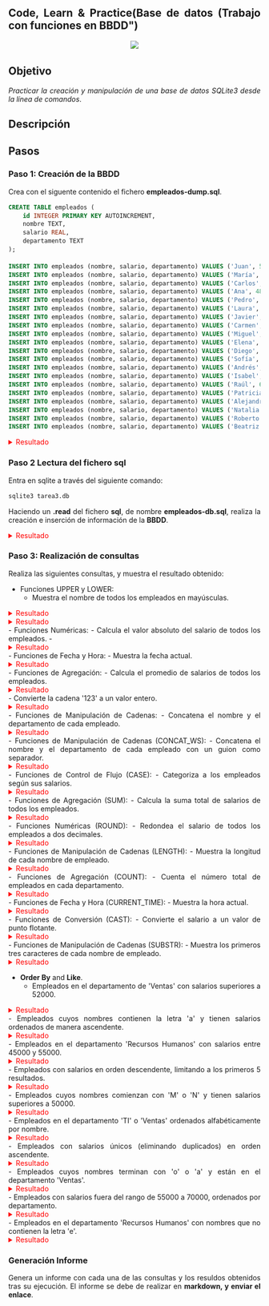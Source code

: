 <div align="justify">

## Code, Learn & Practice(Base de datos (Trabajo con funciones en BBDD")

<div align="center">
<img src="https://i0.wp.com/hunna.org/wp-content/uploads/2014/06/huellas.jpg?resize=324%2C215" width="500px"/>
</div>

## Objetivo

_Practicar la creación y manipulación de una base de datos SQLite3 desde la línea de comandos_.

## Descripción

## Pasos

### Paso 1: Creación de la BBDD

Crea con el siguente contenido el fichero __empleados-dump.sql__.

```sql
CREATE TABLE empleados (
    id INTEGER PRIMARY KEY AUTOINCREMENT,
    nombre TEXT,
    salario REAL,
    departamento TEXT
);

INSERT INTO empleados (nombre, salario, departamento) VALUES ('Juan', 50000, 'Ventas');
INSERT INTO empleados (nombre, salario, departamento) VALUES ('María', 60000, 'TI');
INSERT INTO empleados (nombre, salario, departamento) VALUES ('Carlos', 55000, 'Ventas');
INSERT INTO empleados (nombre, salario, departamento) VALUES ('Ana', 48000, 'Recursos Humanos');
INSERT INTO empleados (nombre, salario, departamento) VALUES ('Pedro', 70000, 'TI');
INSERT INTO empleados (nombre, salario, departamento) VALUES ('Laura', 52000, 'Ventas');
INSERT INTO empleados (nombre, salario, departamento) VALUES ('Javier', 48000, 'Recursos Humanos');
INSERT INTO empleados (nombre, salario, departamento) VALUES ('Carmen', 65000, 'TI');
INSERT INTO empleados (nombre, salario, departamento) VALUES ('Miguel', 51000, 'Ventas');
INSERT INTO empleados (nombre, salario, departamento) VALUES ('Elena', 55000, 'Recursos Humanos');
INSERT INTO empleados (nombre, salario, departamento) VALUES ('Diego', 72000, 'TI');
INSERT INTO empleados (nombre, salario, departamento) VALUES ('Sofía', 49000, 'Ventas');
INSERT INTO empleados (nombre, salario, departamento) VALUES ('Andrés', 60000, 'Recursos Humanos');
INSERT INTO empleados (nombre, salario, departamento) VALUES ('Isabel', 53000, 'TI');
INSERT INTO empleados (nombre, salario, departamento) VALUES ('Raúl', 68000, 'Ventas');
INSERT INTO empleados (nombre, salario, departamento) VALUES ('Patricia', 47000, 'Recursos Humanos');
INSERT INTO empleados (nombre, salario, departamento) VALUES ('Alejandro', 71000, 'TI');
INSERT INTO empleados (nombre, salario, departamento) VALUES ('Natalia', 54000, 'Ventas');
INSERT INTO empleados (nombre, salario, departamento) VALUES ('Roberto', 49000, 'Recursos Humanos');
INSERT INTO empleados (nombre, salario, departamento) VALUES ('Beatriz', 63000, 'TI');
```
<details>
<summary style="color: red"> Resultado </summary>
<div align="center">
    <img src="https://raw.githubusercontent.com/johnfredyrg1226/base_datos2/main/tarea/Tema3_Realizacion_consultas_SQLite3/imagenes/Captura%20desde%202025-03-16%2022-15-18.png" width="500px"/>
</div>

</details>


  
### Paso 2 Lectura del fichero sql

Entra en sqlite a través del siguiente comando:

```sql
sqlite3 tarea3.db 
```

Haciendo un __.read__ del fichero __sql__, de nombre __empleados-db.sql__, realiza la creación e inserción de información de la __BBDD__.
<details>
<summary style="color: red"> Resultado </summary>
<div align="center">
    <img src="https://raw.githubusercontent.com/johnfredyrg1226/base_datos2/main/tarea/Tema3_Realizacion_consultas_SQLite3/imagenes/Captura%20desde%202025-03-16%2022-12-30.png
    " width="500px"/>
</div>

```sql
jramg23@jramg23-GL62-7QF:~$ ls
base-de-datos.db  empleado-dum.sql  Música      snap       tarea3.db
Descargas         Escritorio        Plantillas  tarea1.db  Vídeos
Documentos        Imágenes          Público     tarea2.db
jramg23@jramg23-GL62-7QF:~$ sqlite3 tarea3.db
SQLite version 3.45.1 2024-01-30 16:01:20
Enter ".help" for usage hints.
sqlite> .read empleado-dum.sql
sqlite> .tables
empleados

```
</details>

### Paso 3: Realización de consultas

Realiza las siguientes consultas, y muestra el resultado obtenido:

- Funciones UPPER y LOWER:
  - Muestra el nombre de todos los empleados en mayúsculas.
<details>
<summary style= "color: red"> Resultado </summary>

```sql
sqlite> select upper(nombre) as nombre_mayuscula from empleados;
```

| nombre_mayuscula |
|------------------|
| JUAN             |
| MARíA            |
| CARLOS           |
| ANA              |
| PEDRO            |
| LAURA            |
| JAVIER           |
| CARMEN           |
| MIGUEL           |
| ELENA            |
| DIEGO            |
| SOFíA            |
| ANDRéS           |
| ISABEL           |
| RAúL             |
| PATRICIA         |
| ALEJANDRO        |
| NATALIA          |
| ROBERTO          |
| BEATRIZ          |


</details>

<details>
<summary style= "color: red"> Resultado </summary>
```sql
s
```
</details>
- Funciones Numéricas:
  - Calcula el valor absoluto del salario de todos los empleados.
- <details>
<summary style= "color: red"> Resultado </summary>

```sql
sqlite> select abs(salario) as valor_absoluto from empleados;
```
| valor_absoluto |
|----------------|
| 50000.0        |
| 60000.0        |
| 55000.0        |
| 48000.0        |
| 70000.0        |
| 52000.0        |
| 48000.0        |
| 65000.0        |
| 51000.0        |
| 55000.0        |
| 72000.0        |
| 49000.0        |
| 60000.0        |
| 53000.0        |
| 68000.0        |
| 47000.0        |
| 71000.0        |
| 54000.0        |
| 49000.0        |
| 63000.0        |

</details>
- Funciones de Fecha y Hora:
  - Muestra la fecha actual.
  <details>
<summary style= "color: red"> Resultado </summary>

```sql
sqlite> select current_date;
```
| current_date |
|--------------|
| 2025-03-17   |

```sql
sqlite> select date('now');
```
| date('now') |
|-------------|
| 2025-03-17  |

```sql
**Esto para ver la fecha con partes de la tablaa.**
sqlite> select nombre,salario, current_date from empleados;
```

|  nombre   | salario | current_date |
|-----------|---------|--------------|
| Juan      | 50000.0 | 2025-03-17   |
| María     | 60000.0 | 2025-03-17   |
| Carlos    | 55000.0 | 2025-03-17   |
| Ana       | 48000.0 | 2025-03-17   |
| Pedro     | 70000.0 | 2025-03-17   |
| Laura     | 52000.0 | 2025-03-17   |
| Javier    | 48000.0 | 2025-03-17   |
| Carmen    | 65000.0 | 2025-03-17   |
| Miguel    | 51000.0 | 2025-03-17   |
| Elena     | 55000.0 | 2025-03-17   |
| Diego     | 72000.0 | 2025-03-17   |
| Sofía     | 49000.0 | 2025-03-17   |
| Andrés    | 60000.0 | 2025-03-17   |
| Isabel    | 53000.0 | 2025-03-17   |
| Raúl      | 68000.0 | 2025-03-17   |
| Patricia  | 47000.0 | 2025-03-17   |
| Alejandro | 71000.0 | 2025-03-17   |
| Natalia   | 54000.0 | 2025-03-17   |
| Roberto   | 49000.0 | 2025-03-17   |
| Beatriz   | 63000.0 | 2025-03-17   |


</details>
- Funciones de Agregación:
  - Calcula el promedio de salarios de todos los empleados.
<details>
<summary style= "color: red"> Resultado </summary>

```sql
sqlite> select avg(salario) from empleados;
```
| avg(salario) |
|--------------|
| 57000.0      |

</details>
  - Convierte la cadena '123' a un valor entero.
<details>
<summary style= "color: red"> Resultado </summary>

```sql
sqlite> select cast('123' as integer);
```
| cast('123' as integer) |
|------------------------|
| 123                    |

**sqlite> select '123' + 0;**

| '123' + 0 |
|-----------|
| 123       |
</details>
- Funciones de Manipulación de Cadenas:
  - Concatena el nombre y el departamento de cada empleado.
  <details>
<summary style= "color: red"> Resultado </summary>

```sql
sqlite> select nombre || departamento from empleados;
```

|  nombre || departamento  |
|--------------------------|
| JuanVentas               |
| MaríaTI                  |
| CarlosVentas             |
| AnaRecursos Humanos      |
| PedroTI                  |
| LauraVentas              |
| JavierRecursos Humanos   |
| CarmenTI                 |
| MiguelVentas             |
| ElenaRecursos Humanos    |
| DiegoTI                  |
| SofíaVentas              |
| AndrésRecursos Humanos   |
| IsabelTI                 |
| RaúlVentas               |
| PatriciaRecursos Humanos |
| AlejandroTI              |
| NataliaVentas            |
| RobertoRecursos Humanos  |
| BeatrizTI                |

</details>
- Funciones de Manipulación de Cadenas (CONCAT_WS):
  - Concatena el nombre y el departamento de cada empleado con un guion como separador.
<details>
<summary style= "color: red"> Resultado </summary>

```sql
sqlite> select nombre || '-' || departamento as nombre_departamento from empleados;
```
|    nombre_departamento    |
|---------------------------|
| Juan-Ventas               |
| María-TI                  |
| Carlos-Ventas             |
| Ana-Recursos Humanos      |
| Pedro-TI                  |
| Laura-Ventas              |
| Javier-Recursos Humanos   |
| Carmen-TI                 |
| Miguel-Ventas             |
| Elena-Recursos Humanos    |
| Diego-TI                  |
| Sofía-Ventas              |
| Andrés-Recursos Humanos   |
| Isabel-TI                 |
| Raúl-Ventas               |
| Patricia-Recursos Humanos |
| Alejandro-TI              |
| Natalia-Ventas            |
| Roberto-Recursos Humanos  |
| Beatriz-TI                |
</details>
- Funciones de Control de Flujo (CASE):
  - Categoriza a los empleados según sus salarios.
<details>
<summary style= "color: red"> Resultado </summary>

```sql
sqlite> select nombre,salario, case
   ...> when salario <50000 then 'bajo'
   ...> when salario between 50000 and 70000 then 'medio'
   ...> when salario > 70000 then 'alto'
   ...> end as Salarios_por_categotia
   ...> from empleados;
```
|  nombre   | salario | Salarios_por_categotia |
|-----------|---------|------------------------|
| Juan      | 50000.0 | medio                  |
| María     | 60000.0 | medio                  |
| Carlos    | 55000.0 | medio                  |
| Ana       | 48000.0 | bajo                   |
| Pedro     | 70000.0 | medio                  |
| Laura     | 52000.0 | medio                  |
| Javier    | 48000.0 | bajo                   |
| Carmen    | 65000.0 | medio                  |
| Miguel    | 51000.0 | medio                  |
| Elena     | 55000.0 | medio                  |
| Diego     | 72000.0 | alto                   |
| Sofía     | 49000.0 | bajo                   |
| Andrés    | 60000.0 | medio                  |
| Isabel    | 53000.0 | medio                  |
| Raúl      | 68000.0 | medio                  |
| Patricia  | 47000.0 | bajo                   |
| Alejandro | 71000.0 | alto                   |
| Natalia   | 54000.0 | medio                  |
| Roberto   | 49000.0 | bajo                   |
| Beatriz   | 63000.0 | medio                  |


</details>
- Funciones de Agregación (SUM):
  - Calcula la suma total de salarios de todos los empleados.
<details>
<summary style= "color: red"> Resultado </summary>
```sql
sqlite> select sum(salario) as Media_Salario from empleados;
```
| Media_Salario |
|---------------|
| 1140000.0     |

</details>
- Funciones Numéricas (ROUND):
  - Redondea el salario de todos los empleados a dos decimales.
<details>
<summary style= "color: red"> Resultado </summary>

```sql
sqlite> select nombre, round(salario, 2) as Salario_redondeado
   ...> from empleados;
```

|  nombre   | Salario_redondeado |
|-----------|--------------------|
| Juan      | 50000.0            |
| María     | 60000.0            |
| Carlos    | 55000.0            |
| Ana       | 48000.0            |
| Pedro     | 70000.0            |
| Laura     | 52000.0            |
| Javier    | 48000.0            |
| Carmen    | 65000.0            |
| Miguel    | 51000.0            |
| Elena     | 55000.0            |
| Diego     | 72000.0            |
| Sofía     | 49000.0            |
| Andrés    | 60000.0            |
| Isabel    | 53000.0            |
| Raúl      | 68000.0            |
| Patricia  | 47000.0            |
| Alejandro | 71000.0            |
| Natalia   | 54000.0            |
| Roberto   | 49000.0            |
| Beatriz   | 63000.0            |

</details>
- Funciones de Manipulación de Cadenas (LENGTH):
  - Muestra la longitud de cada nombre de empleado.
<details>
<summary style= "color: red"> Resultado </summary>

```sql
sqlite> select nombre, length(nombre) as log_nombre
   ...> from empleados;
```

|  nombre   | log_nombre |
|-----------|------------|
| Juan      | 4          |
| María     | 5          |
| Carlos    | 6          |
| Ana       | 3          |
| Pedro     | 5          |
| Laura     | 5          |
| Javier    | 6          |
| Carmen    | 6          |
| Miguel    | 6          |
| Elena     | 5          |
| Diego     | 5          |
| Sofía     | 5          |
| Andrés    | 6          |
| Isabel    | 6          |
| Raúl      | 4          |
| Patricia  | 8          |
| Alejandro | 9          |
| Natalia   | 7          |
| Roberto   | 7          |
| Beatriz   | 7          |

</details>
- Funciones de Agregación (COUNT):
  - Cuenta el número total de empleados en cada departamento.

<details>
<summary style= "color: red"> Resultado </summary>

```sql
sqlite> select count(nombre), departamento
   ...> from empleados 
   ...> group by departamento;
```
| count(nombre) |   departamento   |
|---------------|------------------|
| 6             | Recursos Humanos |
| 7             | TI               |
| 7             | Ventas           |


</details>- Funciones de Fecha y Hora (CURRENT_TIME):
  - Muestra la hora actual.
<details>
<summary style= "color: red"> Resultado </summary>

```sql
sqlite> select time('now');
```

| time('now') |
|-------------|
| 21:13:34    |


</details>
- Funciones de Conversión (CAST):
  - Convierte el salario a un valor de punto flotante.
<details>
<summary style= "color: red"> Resultado </summary>
```sql
s
```
</details>
- Funciones de Manipulación de Cadenas (SUBSTR):
  - Muestra los primeros tres caracteres de cada nombre de empleado.
<details>
<summary style= "color: red"> Resultado </summary>

```sql
sqlite> select nombre, substr(nombre, 1, 3) as primeros_3_caracteres
   ...> from empleados;
```
|  nombre   | primeros_3_caracteres |
|-----------|-----------------------|
| Juan      | Jua                   |
| María     | Mar                   |
| Carlos    | Car                   |
| Ana       | Ana                   |
| Pedro     | Ped                   |
| Laura     | Lau                   |
| Javier    | Jav                   |
| Carmen    | Car                   |
| Miguel    | Mig                   |
| Elena     | Ele                   |
| Diego     | Die                   |
| Sofía     | Sof                   |
| Andrés    | And                   |
| Isabel    | Isa                   |
| Raúl      | Raú                   |
| Patricia  | Pat                   |
| Alejandro | Ale                   |
| Natalia   | Nat                   |
| Roberto   | Rob                   |
| Beatriz   | Bea                   |

</details>




- __Order By__ and __Like__.
  - Empleados en el departamento de 'Ventas' con salarios superiores a 52000.
<details>
<summary style= "color: red"> Resultado </summary>

```sql
sqlite> select nombre,salario,departamento
   ...> from empleados
   ...> where salario > 25000
   ...> group by departamento;
```

| nombre | salario |   departamento   |
|--------|---------|-----------------|
| Ana    | 48000.0 | Recursos Humanos |
| María  | 60000.0 | TI               |
| Juan   | 50000.0 | Ventas           |

## se puede utilizar la condicion despues de agruparlo pero debes de utilizar having.

```sql
**Usa WHERE si el filtro es antes de GROUP BY.**
**Usa HAVING si el filtro es después de GROUP BY.**

No puedes usar HAVING en lugar de WHERE si no estás utilizando una función agregada (como AVG(), SUM(), COUNT()).

📌 HAVING solo funciona después de GROUP BY y para filtrar resultados agregados.
```

</details>
  - Empleados cuyos nombres contienen la letra 'a' y tienen salarios ordenados de manera ascendente.
<details>
<summary style= "color: red"> Resultado </summary>

```sql
sqlite> select nombre,salario,departamento
   ...> from empleados
   ...> where nombre like '%a%'
   ...> order by salario asc;
```

|  nombre   | salario |   departamento   |
|-----------|---------|------------------|
| Patricia  | 47000.0 | Recursos Humanos |
| Ana       | 48000.0 | Recursos Humanos |
| Javier    | 48000.0 | Recursos Humanos |
| Sofía     | 49000.0 | Ventas           |
| Juan      | 50000.0 | Ventas           |
| Laura     | 52000.0 | Ventas           |
| Isabel    | 53000.0 | TI               |
| Natalia   | 54000.0 | Ventas           |
| Carlos    | 55000.0 | Ventas           |
| Elena     | 55000.0 | Recursos Humanos |
| María     | 60000.0 | TI               |
| Andrés    | 60000.0 | Recursos Humanos |
| Beatriz   | 63000.0 | TI               |
| Carmen    | 65000.0 | TI               |
| Raúl      | 68000.0 | Ventas           |
| Alejandro | 71000.0 | TI               |


</details>
  - Empleados en el departamento 'Recursos Humanos' con salarios entre 45000 y 55000.
<details>
<summary style= "color: red"> Resultado </summary>
```sql
sqlite> select nombre,salario,departamento
   ...> from empleados
   ...> where departamento ='Recursos Humanos'
   ...> and salario between 45000 and 55000;
```

|  nombre  | salario |   departamento   |
|---------|---------|-----------------|
| Ana      | 48000.0 | Recursos Humanos |
| Javier   | 48000.0 | Recursos Humanos |
| Elena    | 55000.0 | Recursos Humanos |
| Patricia | 47000.0 | Recursos Humanos |
| Roberto  | 49000.0 | Recursos Humanos |


</details>
  - Empleados con salarios en orden descendente, limitando a los primeros 5 resultados.
<details>
<summary style= "color: red"> Resultado </summary>

```sql
sqlite> select nombre,salario
   ...> from empleados
   ...> order by salario desc
   ...> limit 5;
```

|  nombre   | salario |
|-----------|---------|
| Diego     | 72000.0 |
| Alejandro | 71000.0 |
| Pedro     | 70000.0 |
| Raúl      | 68000.0 |
| Carmen    | 65000.0 |


</details>
  - Empleados cuyos nombres comienzan con 'M' o 'N' y tienen salarios superiores a 50000.
<details>
<summary style= "color: red"> Resultado </summary>

```sql
sqlite> SELECT * FROM empleados
WHERE LOWER(nombre) REGEXP '^[mn]'
AND salario > 50000;
```

**LOWER(nombre) convierte el nombre a minúsculas.**

**UPPER(nombre) convierte el nombre a mayúsculas.**

```sql
sqlite> SELECT * FROM empleados
WHERE nombre REGEXP '^[MN]'
AND salario > 50000;
```

| id | nombre  | salario | departamento |
|----|---------|---------|--------------|
| 2  | María   | 60000.0 | TI           |
| 9  | Miguel  | 51000.0 | Ventas       |
| 18 | Natalia | 54000.0 | Ventas       |
</details>
  - Empleados en el departamento 'TI' o 'Ventas' ordenados alfabéticamente por nombre.
<details>
<summary style= "color: red"> Resultado </summary>

```sql
sqlite> SELECT nombre, departamento 
FROM empleados
WHERE departamento REGEXP '^[T]'
ORDER BY nombre ASC;
```

|  nombre   | departamento |
|-----------|--------------|
| Alejandro | TI           |
| Beatriz   | TI           |
| Carmen    | TI           |
| Diego     | TI           |
| Isabel    | TI           |
| María     | TI           |
| Pedro     | TI           |


</details>
  - Empleados con salarios únicos (eliminando duplicados) en orden ascendente.
<details>
<summary style= "color: red"> Resultado </summary>

```sql
sqlite> SELECT DISTINCT salario, nombre
FROM empleados
ORDER BY salario ASC;
```

| salario |  nombre   |
|---------|-----------|
| 47000.0 | Patricia  |
| 48000.0 | Ana       |
| 48000.0 | Javier    |
| 49000.0 | Sofía     |
| 49000.0 | Roberto   |
| 50000.0 | Juan      |
| 51000.0 | Miguel    |
| 52000.0 | Laura     |
| 53000.0 | Isabel    |
| 54000.0 | Natalia   |
| 55000.0 | Carlos    |
| 55000.0 | Elena     |
| 60000.0 | María     |
| 60000.0 | Andrés    |
| 63000.0 | Beatriz   |
| 65000.0 | Carmen    |
| 68000.0 | Raúl      |
| 70000.0 | Pedro     |
| 71000.0 | Alejandro |
| 72000.0 | Diego     |


</details>
  - Empleados cuyos nombres terminan con 'o' o 'a' y están en el departamento 'Ventas'.
<details>
<summary style= "color: red"> Resultado </summary>

```sql
sqlite> SELECT nombre, departamento FROM empleados
   ...> where nombre REGEXP '[oa]$'
   ...> AND departamento = "Ventas";
```

| nombre  | departamento |
|---------|--------------|
| Laura   | Ventas       |
| Sofía   | Ventas       |
| Natalia | Ventas       |

</details>
  - Empleados con salarios fuera del rango de 55000 a 70000, ordenados por departamento.
<details>
<summary style= "color: red"> Resultado </summary>

```sql
sqlite> select nombre, departamento from empleados
   ...> where salario REGEXP '[<55000 | >70000]'
   ...> order by departamento;
```

|  nombre   |   departamento   |
|-----------|------------------|
| Ana       | Recursos Humanos |
| Javier    | Recursos Humanos |
| Elena     | Recursos Humanos |
| Andrés    | Recursos Humanos |
| Patricia  | Recursos Humanos |
| Roberto   | Recursos Humanos |
| María     | TI               |
| Pedro     | TI               |
| Carmen    | TI               |
| Diego     | TI               |
| Isabel    | TI               |
| Alejandro | TI               |
| Beatriz   | TI               |
| Juan      | Ventas           |
| Carlos    | Ventas           |
| Laura     | Ventas           |
| Miguel    | Ventas           |
| Sofía     | Ventas           |
| Raúl      | Ventas           |
| Natalia   | Ventas           |


</details>
  - Empleados en el departamento 'Recursos Humanos' con nombres que no contienen la letra 'e'.
<details>
<summary style= "color: red"> Resultado </summary>

```sql
sqlite> select nombre from empleados
   ...> where nombre REGEXP '^[^Ee]*$';
```
|  nombre  |
|----------|
| Juan     |
| María    |
| Carlos   |
| Ana      |
| Laura    |
| Sofía    |
| Andrés   |
| Raúl     |
| Patricia |
| Natalia  |


</details>



### Generación Informe

Genera un informe con cada una de las consultas y los resuldos obtenidos tras su ejecución. El informe se debe de realizar en __markdown, y enviar el enlace__.

</div>

